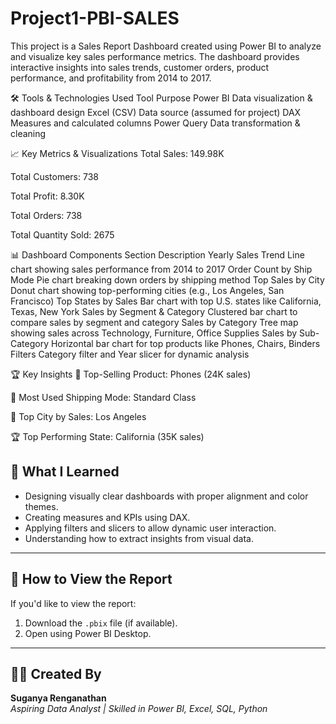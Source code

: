# Project1-PBI-SALES
This project is a Sales Report Dashboard created using Power BI to analyze and visualize key sales performance metrics. The dashboard provides interactive insights into sales trends, customer orders, product performance, and profitability from 2014 to 2017.

🛠 Tools & Technologies Used
Tool	Purpose
Power BI	Data visualization & dashboard design
Excel (CSV)	Data source (assumed for project)
DAX	Measures and calculated columns
Power Query	Data transformation & cleaning

📈 Key Metrics & Visualizations
Total Sales: 149.98K

Total Customers: 738

Total Profit: 8.30K

Total Orders: 738

Total Quantity Sold: 2675

📊 Dashboard Components
Section	Description
Yearly Sales Trend	Line chart showing sales performance from 2014 to 2017
Order Count by Ship Mode	Pie chart breaking down orders by shipping method
Top Sales by City	Donut chart showing top-performing cities (e.g., Los Angeles, San Francisco)
Top States by Sales	Bar chart with top U.S. states like California, Texas, New York
Sales by Segment & Category	Clustered bar chart to compare sales by segment and category
Sales by Category	Tree map showing sales across Technology, Furniture, Office Supplies
Sales by Sub-Category	Horizontal bar chart for top products like Phones, Chairs, Binders
Filters	Category filter and Year slicer for dynamic analysis

🏆 Key Insights
📌 Top-Selling Product: Phones (24K sales)

🚚 Most Used Shipping Mode: Standard Class

🌆 Top City by Sales: Los Angeles

🏆 Top Performing State: California (35K sales)

## 🧠 What I Learned

- Designing visually clear dashboards with proper alignment and color themes.
- Creating measures and KPIs using DAX.
- Applying filters and slicers to allow dynamic user interaction.
- Understanding how to extract insights from visual data.

---

## 📌 How to View the Report

If you'd like to view the report:
1. Download the `.pbix` file (if available).
2. Open using Power BI Desktop.

---

## 🙋‍♀️ Created By

**Suganya Renganathan**  
*Aspiring Data Analyst | Skilled in Power BI, Excel, SQL, Python*
